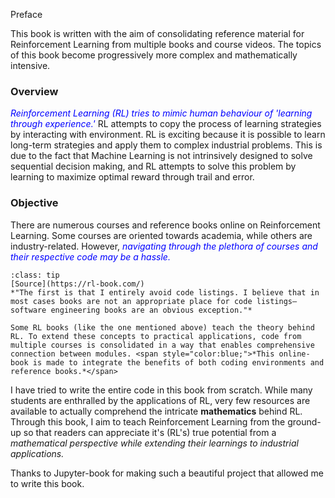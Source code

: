 <span class = 'heading'>Preface</span>

This book is written with the aim of consolidating reference material for Reinforcement Learning from multiple books and course videos. <span class='heading'>The topics of this book become progressively more complex and mathematically intensive.</span>

### Overview

<span class = 'test' style="color:blue;">*Reinforcement Learning (RL) tries to mimic human behaviour of 'learning through experience.'*</span> RL attempts to copy the process of learning strategies by interacting with environment. RL is exciting because it is possible to learn long-term strategies and apply them to complex industrial problems. This is due to the fact that Machine Learning is not intrinsively designed to solve sequential decision making, and RL attempts to solve this problem by learning to maximize optimal reward through trail and error. 

### Objective
There are numerous courses and reference books online on Reinforcement Learning. Some courses are oriented towards academia, while others are industry-related. However, <span style="color:blue;">*navigating through the plethora of courses and their respective code may be a hassle.*</span>

```{admonition} Why this online-book?
:class: tip
[Source](https://rl-book.com/)
*"The first is that I entirely avoid code listings. I believe that in most cases books are not an appropriate place for code listings—software engineering books are an obvious exception."*

Some RL books (like the one mentioned above) teach the theory behind RL. To extend these concepts to practical applications, code from multiple courses is consolidated in a way that enables comprehensive connection between modules. <span style="color:blue;">*This online-book is made to integrate the benefits of both coding environments and reference books.*</span>
```
I have tried to write the entire code in this book from scratch. While many students are enthralled by the applications of RL, very few resources are available to actually comprehend the intricate **mathematics** behind RL. Through this book, I aim to teach Reinforcement Learning from the ground-up so that readers can appreciate it's (RL's) true potential from a *mathematical perspective while extending their learnings to industrial applications.*

Thanks to Jupyter-book for making such a beautiful project that allowed me to write this book.
